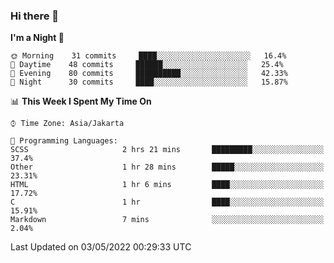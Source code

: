 ### Hi there 👋

<!--
**rmsubekti/rmsubekti** is a ✨ _special_ ✨ repository because its `README.md` (this file) appears on your GitHub profile.

Here are some ideas to get you started:

- 🔭 I’m currently working on ...
- 🌱 I’m currently learning ...
- 👯 I’m looking to collaborate on ...
- 🤔 I’m looking for help with ...
- 💬 Ask me about ...
- 📫 How to reach me: ...
- 😄 Pronouns: ...
- ⚡ Fun fact: ...
-->

<!--START_SECTION:waka-->
**I'm a Night 🦉** 

```text
🌞 Morning    31 commits     ████░░░░░░░░░░░░░░░░░░░░░   16.4% 
🌆 Daytime    48 commits     ██████░░░░░░░░░░░░░░░░░░░   25.4% 
🌃 Evening    80 commits     ██████████░░░░░░░░░░░░░░░   42.33% 
🌙 Night      30 commits     ████░░░░░░░░░░░░░░░░░░░░░   15.87%

```


📊 **This Week I Spent My Time On** 

```text
⌚︎ Time Zone: Asia/Jakarta

💬 Programming Languages: 
SCSS                     2 hrs 21 mins       █████████░░░░░░░░░░░░░░░░   37.4% 
Other                    1 hr 28 mins        █████░░░░░░░░░░░░░░░░░░░░   23.31% 
HTML                     1 hr 6 mins         ████░░░░░░░░░░░░░░░░░░░░░   17.72% 
C                        1 hr                ████░░░░░░░░░░░░░░░░░░░░░   15.91% 
Markdown                 7 mins              ░░░░░░░░░░░░░░░░░░░░░░░░░   2.04%

```


 Last Updated on 03/05/2022 00:29:33 UTC
<!--END_SECTION:waka-->
